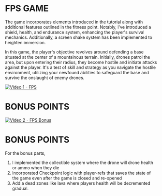 # FPS GAME

The game incorporates elements introduced in the tutorial along with additional features outlined in the fitness point. Notably, I've introduced a shield, health, and endurance system, enhancing the player's survival mechanics. Additionally, a screen shake system has been implemented to heighten immersion.

In this game, the player's objective revolves around defending a base situated at the center of a mountainous terrain. Initially, drones patrol the area, but upon entering their radius, they become hostile and initiate attacks against the player. It's a test of skill and strategy as you navigate the hostile environment, utilizing your newfound abilities to safeguard the base and survive the onslaught of enemy drones.



[![Video 1 - FPS](https://img.youtube.com/vi/v=UQ1ZHNh-z8o&t=2s/0.jpg)](https://www.youtube.com/watch?v=UQ1ZHNh-z8o&t=2s)





# BONUS POINTS
[![Video 2 - FPS Bonus](https://img.youtube.com/vi/v=UQ1ZHNh-z8o&t=2s/0.jpg)](https://www.youtube.com/watch?=sYkvtzq72MY)


# BONUS POINTS
For the bonus parts,

1. I implemented the collectible system where the drone will drone health or ammo when they die
2. Incorporated Checkpoint logic with player-refs that saves the state of the game even after the game is closed and re-opened
3. Add a dead zones like lava where players health will be decremented gradual.
